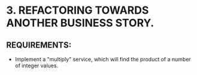 # 3. REFACTORING TOWARDS ANOTHER BUSINESS STORY.

## REQUIREMENTS:
- Implement a "multiply" service, which will find the product of a number of integer values.
